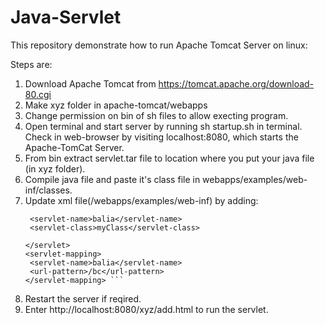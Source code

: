# Java-Servlet

This repository demonstrate how to run Apache Tomcat Server on linux:

Steps are:

1. Download Apache Tomcat from https://tomcat.apache.org/download-80.cgi
2. Make xyz folder in apache-tomcat/webapps
3. Change permission on bin of sh files to allow execting program.
4. Open terminal and start server by running sh startup.sh in terminal. Check in web-browser
   by visiting localhost:8080, which starts the Apache-TomCat Server.  
5. From bin extract servlet.tar file  to location where you put your java file (in xyz folder).
6. Compile java file and paste it's class file in webapps/examples/web-inf/classes.
7. Update xml file(/webapps/examples/web-inf) by adding:
     ``` <servlet>
      <servlet-name>balia</servlet-name>
      <servlet-class>myClass</servlet-class> 
      
    </servlet>
    <servlet-mapping>
      <servlet-name>balia</servlet-name>
      <url-pattern>/bc</url-pattern>
    </servlet-mapping> ``` 
    
8. Restart the server if reqired.
9. Enter http://localhost:8080/xyz/add.html to run the servlet.

